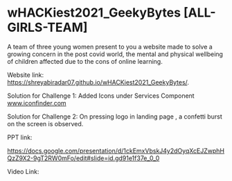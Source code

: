 # wHACKiest2021_GeekyBytes [ALL-GIRLS-TEAM]
A team of three young women present to you a website made to solve a growing concern in the post covid world, the mental and physical wellbeing of children affected due to the cons of online learning.

Website link: 
 https://shreyabiradar07.github.io/wHACKiest2021_GeekyBytes/.
 
 Solution for Challenge 1:
 Added Icons under Services Component
 www.iconfinder.com

Solution for Challenge 2:
On pressing logo in landing page , a confetti burst on the screen is observed.


PPT link:

https://docs.google.com/presentation/d/1ckEmxVbskJ4y2dOyqXcEJZwphHQzZ9X2-9gT2RW0mFo/edit#slide=id.gd91e1f37e_0_0

Video Link:

